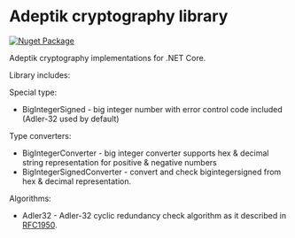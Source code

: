# Adeptik cryptography library

[![Nuget Package](https://flat.badgen.net/nuget/v/Adeptik.Cryptography)](https://www.nuget.org/packages/Adeptik.Cryptography/)

Adeptik cryptography  implementations for .NET Core.

Library includes:

Special type:

- BigIntegerSigned - big integer number with error control code included (Adler-32 used by default)

Type converters:

- BigIntegerConverter - big integer converter supports hex & decimal string representation for positive & negative numbers
- BigIntegerSignedConverter - convert and check bigintegersigned from hex & decimal representation.

Algorithms:

- Adler32 - Adler-32 cyclic redundancy check algorithm as it described in [RFC1950](https://tools.ietf.org/html/rfc1950#section-9).
